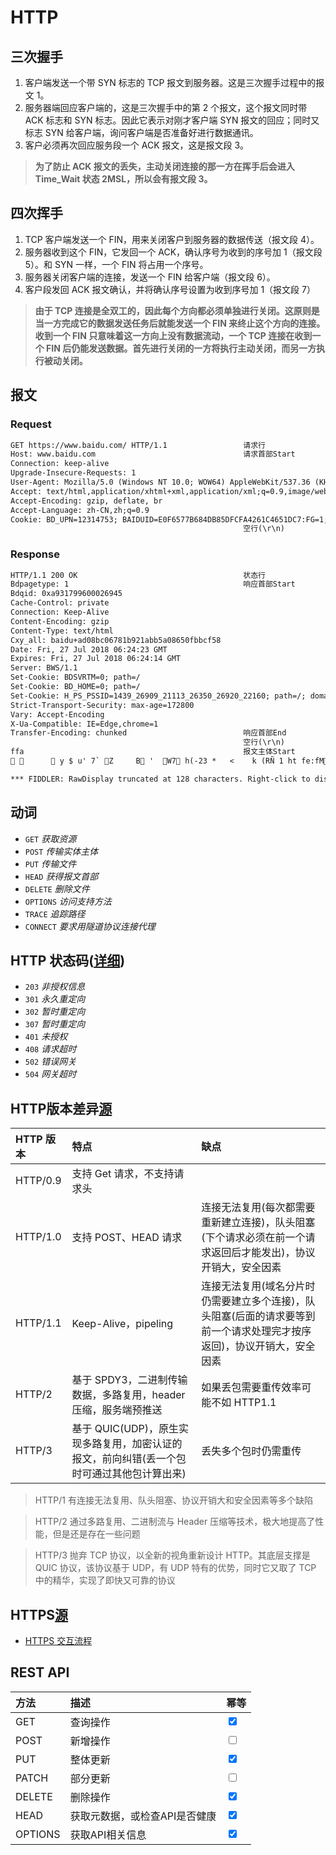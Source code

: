 # HTTP

## 三次握手

1. 客户端发送一个带 SYN 标志的 TCP 报文到服务器。这是三次握手过程中的报文 1。
2. 服务器端回应客户端的，这是三次握手中的第 2 个报文，这个报文同时带 ACK 标志和 SYN 标志。因此它表示对刚才客户端 SYN 报文的回应；同时又标志 SYN 给客户端，询问客户端是否准备好进行数据通讯。
3. 客户必须再次回应服务段一个 ACK 报文，这是报文段 3。

> **为了防止 ACK 报文的丢失，主动关闭连接的那一方在挥手后会进入 Time_Wait 状态 2MSL，所以会有报文段 3。**

## 四次挥手

1. TCP 客户端发送一个 FIN，用来关闭客户到服务器的数据传送（报文段 4）。
2. 服务器收到这个 FIN，它发回一个 ACK，确认序号为收到的序号加 1（报文段 5）。和 SYN 一样，一个 FIN 将占用一个序号。
3. 服务器关闭客户端的连接，发送一个 FIN 给客户端（报文段 6）。
4. 客户段发回 ACK 报文确认，并将确认序号设置为收到序号加 1（报文段 7）

> **由于 TCP 连接是全双工的，因此每个方向都必须单独进行关闭。这原则是当一方完成它的数据发送任务后就能发送一个 FIN 来终止这个方向的连接。收到一个 FIN 只意味着这一方向上没有数据流动，一个 TCP 连接在收到一个 FIN 后仍能发送数据。首先进行关闭的一方将执行主动关闭，而另一方执行被动关闭。**

## 报文

### Request

```txt
GET https://www.baidu.com/ HTTP/1.1                 请求行
Host: www.baidu.com                                 请求首部Start
Connection: keep-alive
Upgrade-Insecure-Requests: 1
User-Agent: Mozilla/5.0 (Windows NT 10.0; WOW64) AppleWebKit/537.36 (KHTML, like Gecko) Chrome/66.0.3359.139 Safari/537.36
Accept: text/html,application/xhtml+xml,application/xml;q=0.9,image/webp,image/apng,*/*;q=0.8
Accept-Encoding: gzip, deflate, br
Accept-Language: zh-CN,zh;q=0.9
Cookie: BD_UPN=12314753; BAIDUID=E0F6577B684DB85DFCFA4261C4651DC7:FG=1; PSTM=1524902996; BIDUPSID=EADC64EBC64ADC032DD507CE9A3B015A; MCITY=-289%3A; ispeed_lsm=2; BDORZ=B490B5EBF6F3CD402E515D22BCDA1598; H_PS_PSSID=1439_26909_21113_26350_26920_22160; BD_CK_SAM=1; PSINO=5; H_PS_645EC=82b7hDUlpHfoKBJnLyG6t8vp5XqjkJBRaGfFLeAWDEASmhHmrTRTNo0LBeY; BDSVRTM=0                                                  请求首部End
                                                    空行(\r\n)
```

### Response

```txt
HTTP/1.1 200 OK                                     状态行
Bdpagetype: 1                                       响应首部Start
Bdqid: 0xa931799600026945
Cache-Control: private
Connection: Keep-Alive
Content-Encoding: gzip
Content-Type: text/html
Cxy_all: baidu+ad08bc06781b921abb5a08650fbbcf58
Date: Fri, 27 Jul 2018 06:24:23 GMT
Expires: Fri, 27 Jul 2018 06:24:14 GMT
Server: BWS/1.1
Set-Cookie: BDSVRTM=0; path=/
Set-Cookie: BD_HOME=0; path=/
Set-Cookie: H_PS_PSSID=1439_26909_21113_26350_26920_22160; path=/; domain=.baidu.com
Strict-Transport-Security: max-age=172800
Vary: Accept-Encoding
X-Ua-Compatible: IE=Edge,chrome=1
Transfer-Encoding: chunked                          响应首部End
                                                    空行(\r\n)
ffa                                                 报文主体Start
        y $ u' 7` Z     B '  W7 h(-23 *   <    k (RÑ 1 ht fe:fM iME f Q     |     = =<  qIC  Ό ۟   {   ^ z  7 

*** FIDDLER: RawDisplay truncated at 128 characters. Right-click to disable truncation. ***                               报文主体End
```

## 动词

- `GET` _获取资源_
- `POST` _传输实体主体_
- `PUT` _传输文件_
- `HEAD` _获得报文首部_
- `DELETE` _删除文件_
- `OPTIONS` _访问支持方法_
- `TRACE` _追踪路径_
- `CONNECT` _要求用隧道协议连接代理_

## HTTP 状态码([详细](http://tool.oschina.net/commons?type=5))

- `203` _非授权信息_
- `301` _永久重定向_
- `302` _暂时重定向_
- `307` _暂时重定向_
- `401` _未授权_
- `408` _请求超时_
- `502` _错误网关_
- `504` _网关超时_

## HTTP版本差异[源](https://www.cnbeta.com/articles/tech/835745.htm)

| HTTP 版本|特点| 缺点|
| :--- | :--- | :--- |
| HTTP/0.9 | 支持 Get 请求，不支持请求头|
| HTTP/1.0  | 支持 POST、HEAD 请求| 连接无法复用(每次都需要重新建立连接)，队头阻塞(下个请求必须在前一个请求返回后才能发出)，协议开销大，安全因素|
| HTTP/1.1  | Keep-Alive，pipeling | 连接无法复用(域名分片时仍需要建立多个连接)，队头阻塞(后面的请求要等到前一个请求处理完才按序返回)，协议开销大，安全因素 |
| HTTP/2| 基于 SPDY3，二进制传输数据，多路复用，header 压缩，服务端预推送 | 如果丢包需要重传效率可能不如 HTTP1.1 |
| HTTP/3| 基于 QUIC(UDP)，原生实现多路复用，加密认证的报文，前向纠错(丢一个包时可通过其他包计算出来) | 丢失多个包时仍需重传|

> HTTP/1 有连接无法复用、队头阻塞、协议开销大和安全因素等多个缺陷

> HTTP/2 通过多路复用、二进制流与 Header 压缩等技术，极大地提高了性能，但是还是存在一些问题

> HTTP/3 抛弃 TCP 协议，以全新的视角重新设计 HTTP。其底层支撑是 QUIC 协议，该协议基于 UDP，有 UDP 特有的优势，同时它又取了 TCP 中的精华，实现了即快又可靠的协议

## HTTPS[源](https://www.cnblogs.com/mddblog/p/6948980.html)

- [HTTPS 交互流程](http://7xs4tc.com1.z0.glb.clouddn.com/httpsCreat.png)

## REST API

| 方法|描述|幂等|
| :--- | :--- | :--- |
| GET | 查询操作 | <input type="checkbox" checked /> |
| POST | 新增操作 | <input type="checkbox" /> |
| PUT | 整体更新 | <input type="checkbox" checked /> |
| PATCH | 部分更新 | <input type="checkbox" /> |
| DELETE | 删除操作 | <input type="checkbox" checked /> |
| HEAD | 获取元数据，或检查API是否健康 | <input type="checkbox" checked /> |
| OPTIONS | 获取API相关信息 | <input type="checkbox" checked /> |

